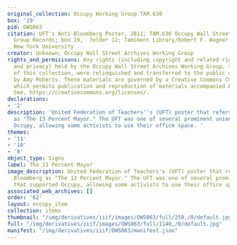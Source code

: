 ```yaml
---
original_collection: Occupy Working Group TAM.630
box: '19'
pid: OWS063
citation: UFT's Anti-Bloomberg Poster, 2011; TAM.630 Occupy Wall Street Archives Working
  Group Records; box 19,  folder 12; Tamiment Library/Robert F. Wagner Labor Archives,
  New York University
creator: Unknown; Occupy Wall Street Archives Working Group
rights_and_permisisons: Any rights (including copyright and related rights to publicity
  and privacy) held by the Occupy Wall Street Archives Working Group, the creator
  of this collection, were relinquished and transferred to the public domain in 2013
  by Amy Roberts. These materials are governed by a Creative Commons CC0 license,
  which permits publication and reproduction of materials accompanied by full attribution.
  See, https://creativecommons.org/licenses/.
declarations:
- '2'
description: 'United Federation of Teachers''s (UFT) poster that refers to Mike Bloomberg
  as "The 13 Percent Mayor." The UFT was one of several prominent unions that supported
  Occupy, allowing some activists to use their office space. '
themes:
- '11'
- '10'
- '8'
object_type: Signs
label: The 13 Percent Mayor
image_description: United Federation of Teachers's (UFT) poster that refers to Mike
  Bloomberg as "The 13 Percent Mayor." The UFT was one of several prominent unions
  that supported Occupy, allowing some activists to use their office space.
associated_web_archives: []
order: '62'
layout: occupy_item
collection: items
thumbnail: "/img/derivatives/iiif/images/OWS063/full/250,/0/default.jpg"
full: "/img/derivatives/iiif/images/OWS063/full/1140,/0/default.jpg"
manifest: "/img/derivatives/iiif/OWS063/manifest.json"
---
```

